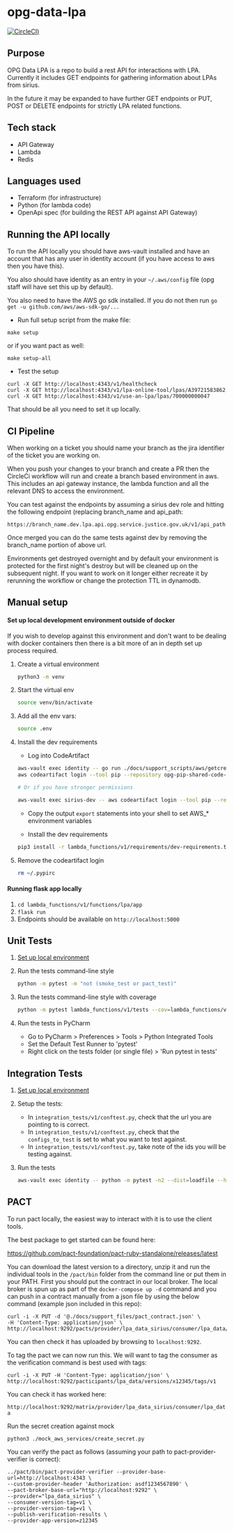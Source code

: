 # opg-data-lpa

[![CircleCI](https://circleci.com/gh/ministryofjustice/opg-data-lpa/tree/master.svg?style=svg))](https://circleci.com/gh/ministryofjustice/opg-data-lpa/tree/master)

## Purpose

OPG Data LPA is a repo to build a rest API for interactions with LPA. Currently it includes GET endpoints for
gathering information about LPAs from sirius.

In the future it may be expanded to have further GET endpoints or PUT, POST or DELETE endpoints for  strictly
LPA related functions.

## Tech stack

- API Gateway
- Lambda
- Redis

## Languages used

- Terraform (for infrastructure)
- Python (for lambda code)
- OpenApi spec (for building the REST API against API Gateway)

## Running the API locally

To run the API locally you should have aws-vault installed and have an account that has any user in identity
account (if you have access to aws then you have this).

You also should have identity as an entry in your `~/.aws/config` file (opg staff will have set this up by default).

You also need to have the AWS go sdk installed. If you do not then run `go get -u github.com/aws/aws-sdk-go/...`

- Run full setup script from the make file:
```
make setup
```
or if you want pact as well:
```
make setup-all
```
- Test the setup

```
curl -X GET http://localhost:4343/v1/healthcheck
curl -X GET http://localhost:4343/v1/lpa-online-tool/lpas/A39721583862
curl -X GET http://localhost:4343/v1/use-an-lpa/lpas/700000000047
```

That should be all you need to set it up locally.

## CI Pipeline

When working on a ticket you should name your branch as the jira identifier of the ticket you are working on.

When you push your changes to your branch and create a PR then the CircleCi workflow will run and create a branch
based environment in aws. This includes an api gateway instance, the lambda function and all the relevant DNS to access
the environment.

You can test against the endpoints by assuming a sirius dev role and hitting the following endpoint (replacing branch_name and api_path:

```
https://branch_name.dev.lpa.api.opg.service.justice.gov.uk/v1/api_path
```

Once merged you can do the same tests against dev by removing the branch_name portion of above url.

Environments get destroyed overnight and by default your environment is protected for the first night's destroy but
will be cleaned up on the subsequent night. If you want to work on it longer either recreate it by rerunning the workflow
or  change the protection TTL in dynamodb.

## Manual setup

#### Set up local development environment outside of docker

If you wish to develop against this environment and don't want to be dealing with docker containers then there
is a bit more of an in depth set up process required.

1. Create a virtual environment
    ```bash
   python3 -m venv
   ```

1. Start the virtual env
   ```bash
   source venv/bin/activate
   ```

1. Add all the env vars:
   ```bash
   source .env
   ```
1. Install the dev requirements
   * Log into CodeArtifact
   ```bash
   aws-vault exec identity -- go run ./docs/support_scripts/aws/getcreds.go
   aws codeartifact login --tool pip --repository opg-pip-shared-code-dev --domain opg-moj --domain-owner 288342028542 --region eu-west-1

   # Or if you have stronger permissions

   aws-vault exec sirius-dev -- aws codeartifact login --tool pip --repository opg-pip-shared-code-dev --domain opg-moj --domain-owner 288342028542 --region eu-west-1
   ```

   * Copy the output `export` statements into your shell to set AWS_* environment variables

   * Install the dev requirements
   ```bash
   pip3 install -r lambda_functions/v1/requirements/dev-requirements.txt
   ```

1. Remove the codeartifact login
   ```bash
   rm ~/.pypirc
   ```
#### Running flask app locally

1. `cd lambda_functions/v1/functions/lpa/app`
1. `flask run`
1. Endpoints should be available on `http://localhost:5000`

## Unit Tests

1. [Set up local environment](#set-up-local-development-environment-outside-of-docker)

1. Run the tests command-line style
    ```bash
    python -m pytest -m "not (smoke_test or pact_test)"
    ```

1. Run the tests command-line style with coverage
    ```bash
    python -m pytest lambda_functions/v1/tests --cov=lambda_functions/v1/functions/lpa/app/api --cov-fail-under=80
    ```
1. Run the tests in PyCharm

    * Go to PyCharm > Preferences > Tools > Python Integrated Tools
    * Set the Default Test Runner to 'pytest'
    * Right click on the tests folder (or single file) > 'Run pytest in tests'

## Integration Tests
1. [Set up local environment](#set-up-local-development-environment-outside-of-docker)

1. Setup the tests:
     - In `integration_tests/v1/conftest.py`, check that the url you are pointing to is correct.
     - In `integration_tests/v1/conftest.py`, check that the `configs_to_test` is set to what you want to test against.
     - In `integration_tests/v1/conftest.py`, take note of the ids you will be testing against.

1.  Run the tests
    ```bash
    aws-vault exec identity -- python -m pytest -n2 --dist=loadfile --html=report.html --self-contained-html
    ```

## PACT

To run pact locally, the easiest way to interact with it is to use the client tools.

The best package to get started can be found here:

https://github.com/pact-foundation/pact-ruby-standalone/releases/latest

You can download the latest version to a directory, unzip it and run the individual tools
in the `/pact/bin` folder from the command line or put them in your PATH.
First you should put the contract in our local broker. The local broker is spun up as part
of the `docker-compose up -d` command and you can push in a contract manually from a json file
by using the below command (example json included in this repo):

```
curl -i -X PUT -d '@./docs/support_files/pact_contract.json' \
-H 'Content-Type: application/json' \
http://localhost:9292/pacts/provider/lpa_data_sirius/consumer/lpa_data/version/x12345
```

You can then check it has uploaded by browsing to `localhost:9292`.

To tag the pact we can now run this. We will want to tag the consumer as
the verification command is best used with tags:

```
curl -i -X PUT -H 'Content-Type: application/json' \
http://localhost:9292/pacticipants/lpa_data/versions/x12345/tags/v1
```

You can check it has worked here:

`http://localhost:9292/matrix/provider/lpa_data_sirius/consumer/lpa_data`

Run the secret creation against mock

```python3 ./mock_aws_services/create_secret.py```

You can verify the pact as follows (assuming your path to pact-provider-verifier is correct):

```
../pact/bin/pact-provider-verifier --provider-base-url=http://localhost:4343 \
--custom-provider-header 'Authorization: asdf1234567890' \
--pact-broker-base-url="http://localhost:9292" \
--provider="lpa_data_sirius" \
--consumer-version-tag=v1 \
--provider-version-tag=v1 \
--publish-verification-results \
--provider-app-version=z12345
```
